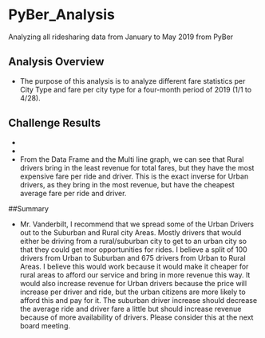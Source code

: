 # PyBer_Analysis
Analyzing all ridesharing data from January to May 2019 from PyBer
## Analysis Overview
- The purpose of this analysis is to analyze different fare statistics per City Type and fare per city type for a four-month 
period of 2019 (1/1 to 4/28).

## Challenge Results
- 
- 
- From the Data Frame and the Multi line graph, we can see that Rural drivers bring in the least revenue for total fares, but they have the most expensive fare per ride and driver. This is the exact inverse for Urban drivers, as they bring in the most revenue, but have the cheapest average fare per ride and driver.

##Summary
- Mr. Vanderbilt, I recommend that we spread some of the Urban Drivers out to the Suburban and Rural city Areas. Mostly drivers that would either be driving from a rural/suburban city to get to an urban city so that they could get mor opportunities for rides. I believe a split of 100 drivers from Urban to Suburban and 675 drivers from Urban to Rural Areas. I believe this would work because it would make it cheaper for rural areas to afford our service and bring in more revenue this way. It would also increase revenue for Urban drivers because the price will increase per driver and ride, but the urban citizens are more likely to afford this and pay for it. The suburban driver increase should decrease the average ride and driver fare a little but should increase revenue because of more availability of drivers. Please consider this at the next board meeting.

